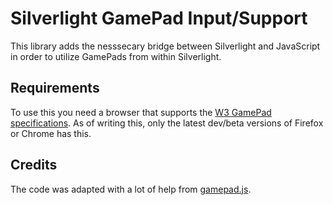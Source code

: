Silverlight GamePad Input/Support
=================================
This library adds the nesssecary bridge between Silverlight and JavaScript in order to utilize GamePads from within Silverlight.

Requirements
------------
To use this you need a browser that supports the [W3 GamePad specifications](http://www.w3.org/TR/2012/WD-gamepad-20120529/). As of writing this, only the latest dev/beta versions of Firefox or Chrome has this.

Credits
-------
The code was adapted with a lot of help from [gamepad.js](https://github.com/sgraham/gamepad.js/).
